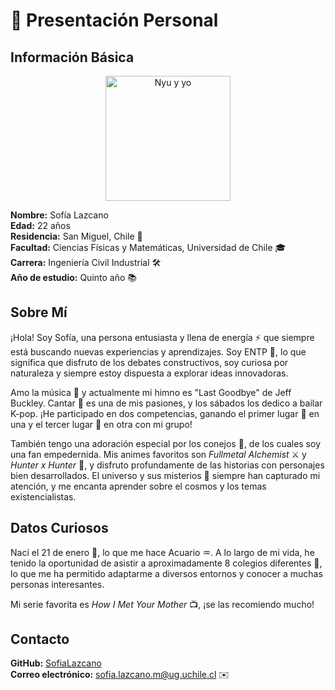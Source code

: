 
# 💖 Presentación Personal

## Información Básica
<p align="center">
  <img src="https://github.com/user-attachments/assets/a424cd4d-5b7c-44df-9f02-1e1a4e21651f" alt="Nyu y yo" width="200"/>
</p>

**Nombre:** Sofía Lazcano  
**Edad:** 22 años  
**Residencia:** San Miguel, Chile 🌆  
**Facultad:** Ciencias Físicas y Matemáticas, Universidad de Chile 🎓  
**Carrera:** Ingeniería Civil Industrial 🛠️  
**Año de estudio:** Quinto año 📚

## Sobre Mí

¡Hola! Soy Sofía, una persona entusiasta y llena de energía ⚡ que siempre está buscando nuevas experiencias y aprendizajes. Soy ENTP 🧠, lo que significa que disfruto de los debates constructivos, soy curiosa por naturaleza y siempre estoy dispuesta a explorar ideas innovadoras.

Amo la música 🎵 y actualmente mi himno es "Last Goodbye" de Jeff Buckley. Cantar 🎤 es una de mis pasiones, y los sábados los dedico a bailar K-pop. ¡He participado en dos competencias, ganando el primer lugar 🥇 en una y el tercer lugar 🥉 en otra con mi grupo!

También tengo una adoración especial por los conejos 🐇, de los cuales soy una fan empedernida. Mis animes favoritos son *Fullmetal Alchemist* ⚔️ y *Hunter x Hunter* 🏹, y disfruto profundamente de las historias con personajes bien desarrollados. El universo y sus misterios 🌌 siempre han capturado mi atención, y me encanta aprender sobre el cosmos y los temas existencialistas.

## Datos Curiosos

Nací el 21 de enero 🎂, lo que me hace Acuario ♒️. A lo largo de mi vida, he tenido la oportunidad de asistir a aproximadamente 8 colegios diferentes 🏫, lo que me ha permitido adaptarme a diversos entornos y conocer a muchas personas interesantes.

Mi serie favorita es *How I Met Your Mother* 📺, ¡se las recomiendo mucho! 

## Contacto

**GitHub:** [SofiaLazcano](https://github.com/SofiaLazcano)  
**Correo electrónico:** sofia.lazcano.m@ug.uchile.cl ✉️ 




<!--
**SofiaLazcano/SofiaLazcano** is a ✨ _special_ ✨ repository because its `README.md` (this file) appears on your GitHub profile.

Here are some ideas to get you started:

- 🔭 I’m currently working on ...
- 🌱 I’m currently learning ...
- 👯 I’m looking to collaborate on ...
- 🤔 I’m looking for help with ...
- 💬 Ask me about ...
- 📫 How to reach me: ...
- 😄 Pronouns: ...
- ⚡ Fun fact: ...
-->
